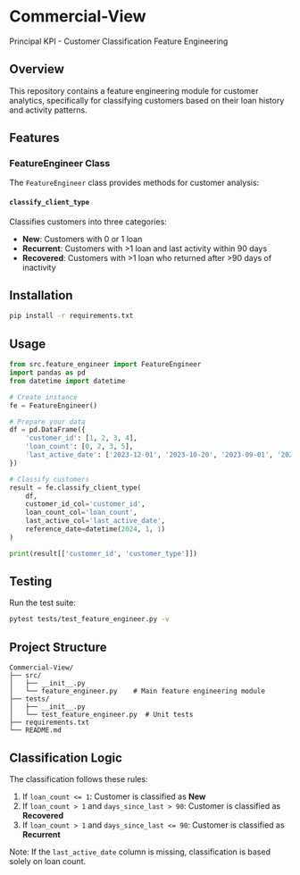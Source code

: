 # Commercial-View
Principal KPI - Customer Classification Feature Engineering

## Overview
This repository contains a feature engineering module for customer analytics, specifically for classifying customers based on their loan history and activity patterns.

## Features

### FeatureEngineer Class
The `FeatureEngineer` class provides methods for customer analysis:

#### `classify_client_type`
Classifies customers into three categories:
- **New**: Customers with 0 or 1 loan
- **Recurrent**: Customers with >1 loan and last activity within 90 days
- **Recovered**: Customers with >1 loan who returned after >90 days of inactivity

## Installation

```bash
pip install -r requirements.txt
```

## Usage

```python
from src.feature_engineer import FeatureEngineer
import pandas as pd
from datetime import datetime

# Create instance
fe = FeatureEngineer()

# Prepare your data
df = pd.DataFrame({
    'customer_id': [1, 2, 3, 4],
    'loan_count': [0, 2, 3, 5],
    'last_active_date': ['2023-12-01', '2023-10-20', '2023-09-01', '2023-12-25']
})

# Classify customers
result = fe.classify_client_type(
    df,
    customer_id_col='customer_id',
    loan_count_col='loan_count',
    last_active_col='last_active_date',
    reference_date=datetime(2024, 1, 1)
)

print(result[['customer_id', 'customer_type']])
```

## Testing

Run the test suite:

```bash
pytest tests/test_feature_engineer.py -v
```

## Project Structure

```
Commercial-View/
├── src/
│   ├── __init__.py
│   └── feature_engineer.py    # Main feature engineering module
├── tests/
│   ├── __init__.py
│   └── test_feature_engineer.py  # Unit tests
├── requirements.txt
└── README.md
```

## Classification Logic

The classification follows these rules:
1. If `loan_count <= 1`: Customer is classified as **New**
2. If `loan_count > 1` and `days_since_last > 90`: Customer is classified as **Recovered**
3. If `loan_count > 1` and `days_since_last <= 90`: Customer is classified as **Recurrent**

Note: If the `last_active_date` column is missing, classification is based solely on loan count.
